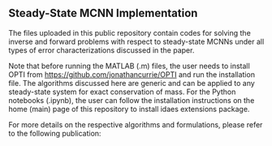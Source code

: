 ## Steady-State MCNN Implementation

The files uploaded in this public repository contain codes for solving the inverse and forward problems with respect to steady-state MCNNs under all types 
of error characterizations discussed in the paper. 

Note that before running the MATLAB (.m) files, the user needs to install OPTI from https://github.com/jonathancurrie/OPTI and run the installation file. The algorithms
discussed here are generic and can be applied to any steady-state system for exact conservation of mass. For the Python notebooks (.ipynb), the user can follow the installation
instructions on the home (main) page of this repository to install idaes extensions package. 

For more details on the respective algorithms and formulations, please refer to the following publication:



